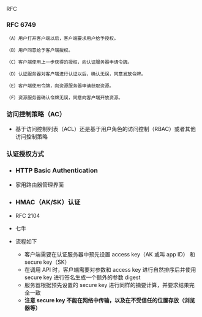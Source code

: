 RFC

### RFC 6749

```
（A）用户打开客户端以后，客户端要求用户给予授权。

（B）用户同意给予客户端授权。

（C）客户端使用上一步获得的授权，向认证服务器申请令牌。

（D）认证服务器对客户端进行认证以后，确认无误，同意发放令牌。

（E）客户端使用令牌，向资源服务器申请获取资源。

（F）资源服务器确认令牌无误，同意向客户端开放资源。
```

### 访问控制策略（AC）

- 基于访问控制列表（ACL）还是基于用户角色的访问控制（RBAC）或者其他访问控制策略

### 认证授权方式

- ### HTTP Basic Authentication

- 家用路由器管理界面

- ### HMAC（AK/SK）认证

- RFC 2104

- 七牛

- 流程如下

  - 客户端需要在认证服务器中预先设置 access key（AK 或叫 app ID） 和 secure key（SK）
  - 在调用 API 时，客户端需要对参数和 access key 进行自然排序后并使用 secure key 进行签名生成一个额外的参数 digest
  - 服务器根据预先设置的 secure key 进行同样的摘要计算，并要求结果完全一致
  - **注意 secure key 不能在网络中传输，以及在不受信任的位置存放（浏览器等）**